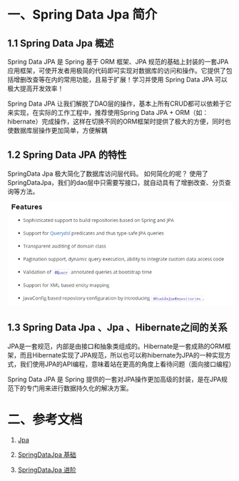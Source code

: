 <!--title: Spring Data Jpa
description: Spring Data JPA 是 Spring 基于 ORM 框架、JPA 规范的基础上封装的一套JPA应用框架，可使开发者用极简的代码即可实现对数据库的访问和操作。它提供了包括增删改查等在内的常用功能，且易于扩展！学习并使用 Spring Data JPA 可以极大提高开发效率！
type: 笔记
firstPicture: /img/1.png
status: 1
priority: 6
=top234=-->



# 一、Spring Data Jpa 简介

## 1.1 Spring Data Jpa 概述

Spring Data JPA 是 Spring 基于 ORM 框架、JPA 规范的基础上封装的一套JPA应用框架，可使开发者用极简的代码即可实现对数据库的访问和操作。它提供了包括增删改查等在内的常用功能，且易于扩展！学习并使用 Spring Data JPA 可以极大提高开发效率！

Spring Data JPA 让我们解脱了DAO层的操作，基本上所有CRUD都可以依赖于它来实现，在实际的工作工程中，推荐使用Spring Data JPA + ORM（如：hibernate）完成操作，这样在切换不同的ORM框架时提供了极大的方便，同时也使数据库层操作更加简单，方便解耦

## 1.2 Spring Data JPA 的特性

SpringData Jpa 极大简化了数据库访问层代码。 如何简化的呢？ 使用了SpringDataJpa，我们的dao层中只需要写接口，就自动具有了增删改查、分页查询等方法。

![1618415677243](pic/1618415677243.png)

## 1.3 Spring Data Jpa 、Jpa 、Hibernate之间的关系

JPA是一套规范，内部是由接口和抽象类组成的。Hibernate是一套成熟的ORM框架，而且Hibernate实现了JPA规范，所以也可以称hibernate为JPA的一种实现方式，我们使用JPA的API编程，意味着站在更高的角度上看待问题（面向接口编程）

Spring Data JPA 是 Spring 提供的一套对JPA操作更加高级的封装，是在JPA规范下的专门用来进行数据持久化的解决方案。



# 二、参考文档

1. [Jpa](/pdf/SpringDataJpa/SpringDataJPA-1.pdf)

2. [SpringDataJpa 基础](/pdf/SpringDataJpa/SpringDataJPA-2.pdf)

3. [SpringDataJpa 进阶](/pdf/SpringDataJpa/SpringDataJPA-3.pdf)